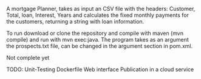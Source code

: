 A mortgage Planner, takes as input an CSV file with the headers: Customer, Total, loan, Interest, Years
and calculates the fixed monthly payments for the customers, returning a string with loan information. 

To run download or clone the repository and compile with maven (mvn compile) and run with mvn exec:java.
The program takes as an argument the prospects.txt file, can be changed in the argument section in pom.xml.

Not complete yet

TODO:
Unit-Testing
Dockerfile
Web interface
Publication in a cloud service

